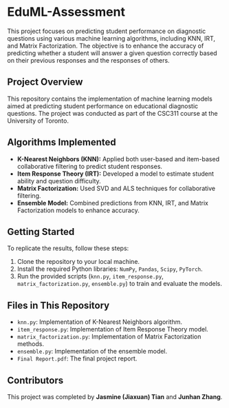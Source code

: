 # EduML-Assessment
This project focuses on predicting student performance on diagnostic questions using various machine learning algorithms, including KNN, IRT, and Matrix Factorization. The objective is to enhance the accuracy of predicting whether a student will answer a given question correctly based on their previous responses and the responses of others. 

## Project Overview
This repository contains the implementation of machine learning models aimed at predicting student performance on educational diagnostic questions. The project was conducted as part of the CSC311 course at the University of Toronto.

## Algorithms Implemented
- **K-Nearest Neighbors (KNN):** Applied both user-based and item-based collaborative filtering to predict student responses.
- **Item Response Theory (IRT):** Developed a model to estimate student ability and question difficulty.
- **Matrix Factorization:** Used SVD and ALS techniques for collaborative filtering.
- **Ensemble Model:** Combined predictions from KNN, IRT, and Matrix Factorization models to enhance accuracy.

## Getting Started
To replicate the results, follow these steps:

1. Clone the repository to your local machine.
2. Install the required Python libraries: `NumPy`, `Pandas`, `Scipy`, `PyTorch`.
3. Run the provided scripts (`knn.py`, `item_response.py`, `matrix_factorization.py`, `ensemble.py`) to train and evaluate the models.

## **Files in This Repository**

- `knn.py`: Implementation of K-Nearest Neighbors algorithm.
- `item_response.py`: Implementation of Item Response Theory model.
- `matrix_factorization.py`: Implementation of Matrix Factorization methods.
- `ensemble.py`: Implementation of the ensemble model.
- `Final Report.pdf`: The final project report.

## **Contributors**

This project was completed by **Jasmine (Jiaxuan) Tian** and **Junhan Zhang**.
